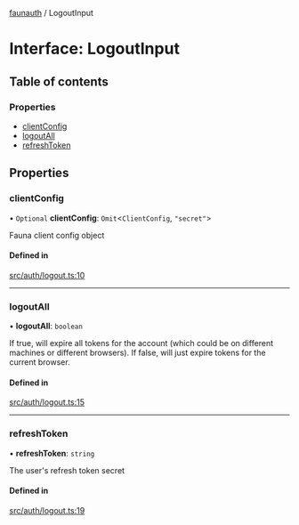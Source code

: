 [faunauth](../index.md) / LogoutInput

# Interface: LogoutInput

## Table of contents

### Properties

- [clientConfig](LogoutInput.md#clientconfig)
- [logoutAll](LogoutInput.md#logoutall)
- [refreshToken](LogoutInput.md#refreshtoken)

## Properties

### clientConfig

• `Optional` **clientConfig**: `Omit`<`ClientConfig`, ``"secret"``\>

Fauna client config object

#### Defined in

[src/auth/logout.ts:10](https://github.com/alexnitta/faunauth/blob/185a6ac/src/auth/logout.ts#L10)

___

### logoutAll

• **logoutAll**: `boolean`

If true, will expire all tokens for the account (which could be on different machines or
different browsers). If false, will just expire tokens for the current browser.

#### Defined in

[src/auth/logout.ts:15](https://github.com/alexnitta/faunauth/blob/185a6ac/src/auth/logout.ts#L15)

___

### refreshToken

• **refreshToken**: `string`

The user's refresh token secret

#### Defined in

[src/auth/logout.ts:19](https://github.com/alexnitta/faunauth/blob/185a6ac/src/auth/logout.ts#L19)
